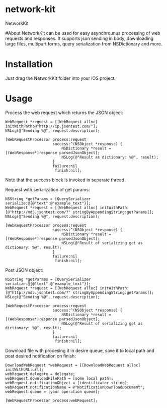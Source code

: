 # network-kit
NetworkKit

#About
NetworkKit can be used for easy asynchrounus processing of web requests and responses.
It supports json sending in body, downloading large files, multipart forms, query serialization from NSDictionary and more.

# Installation
Just drag the NetworkKit folder into your iOS project.

# Usage

Process the web request which returns the JSON object:

    WebRequest *request = [[WebRequest alloc] initWithPath:@"http://ip.jsontest.com/"];
    NSLog(@"Sending %@", request.description);
    
    [WebRequestProcessor process:request
                         success:^(NSObject *response) {
                             NSDictionary *result = [(WebResponse*)response parsedJsonObject];
                             NSLog(@"Result as dictionary: %@", result);
                         }
                         failure:nil
                          finish:nil];

Note that the success block is invoked in separate thread.

Request with serialization of get params:

    NSString *getParams = [QuerySerializer serialize:@{@"text":@"example_text"}];
    WebRequest *request = [[WebRequest alloc] initWithPath:[@"http://md5.jsontest.com/?" stringByAppendingString:getParams]];
    NSLog(@"Sending %@", request.description);
    
    [WebRequestProcessor process:request
                         success:^(NSObject *response) {
                             NSDictionary *result = [(WebResponse*)response parsedJsonObject];
                             NSLog(@"Result of serializing get as dictionary: %@", result);
                         }
                         failure:nil
                          finish:nil];

Post JSON object:

    NSString *getParams = [QuerySerializer serialize:@{@"text":@"example_text"}];
    WebRequest *request = [[WebRequest alloc] initWithPath:[@"http://md5.jsontest.com/?" stringByAppendingString:getParams]];
    NSLog(@"Sending %@", request.description);
    
    [WebRequestProcessor process:request
                         success:^(NSObject *response) {
                             NSDictionary *result = [(WebResponse*)response parsedJsonObject];
                             NSLog(@"Result of serializing get as dictionary: %@", result);
                         }
                         failure:nil
                          finish:nil];

Download file with procesing it in desire queue, save it to local path and post desired notification on finish:

    DownloadWebRequest *webRequest = [[DownloadWebRequest alloc] initWithURL:url];
    webRequest.delegate = delegate;
    webRequest.downloadFilePath = [some local path];
    webRequest.notificationObject = [identificator string];
    webRequest.notificationName = @"NotificationDownloadDocument";
    webRequest.queue = [your operation queue];
    
    [WebRequestProcessor process:webRequest];
